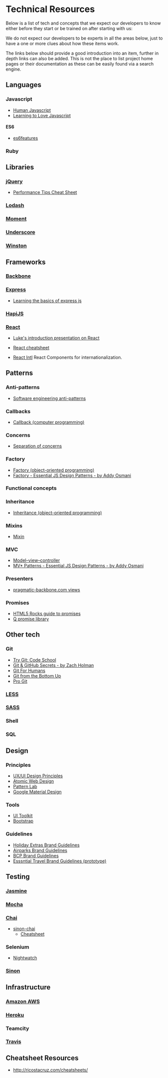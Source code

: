 # Technical Resources

Below is a list of tech and concepts that we expect our developers to know either before they start or be trained on after starting with us:

We do not expect our developers to be experts in all the areas below, just to have a one or more clues about how these items work.

The links below should provide a good introduction into an item, further in depth links can also be added. This is not the place to list project home pages or their documentation as these can be easily found via a search engine.

## Languages

### Javascript

 * [Human Javascript](http://read.humanjavascript.com/)
 * [Learning to Love Javascript](https://www.youtube.com/watch?v=seX7jYI96GE)

#### ES6
 * [es6features](http://git.io/es6features)

### Ruby

## Libraries

### [jQuery](https://jquery.com/)

 * [Performance Tips Cheat Sheet](http://dumitruglavan.com/jquery-performance-tips-cheat-sheet/)

### [Lodash](https://lodash.com/)

### [Moment](http://momentjs.com/)

### [Underscore](http://underscorejs.org/)

### [Winston](https://github.com/winstonjs/winston)

## Frameworks

### [Backbone](http://backbonejs.org/)

### [Express](http://expressjs.com/)

* [Learning the basics of express js](http://hungrygeek.holidayextras.co.uk/expressjs/2015/04/20/learning-the-basics-of-expressjs/)

### [HapiJS](http://hapijs.com/)

### [React](http://facebook.github.io/react/)

 * [Luke's introduction presentation on React](https://docs.google.com/a/holidayextras.com/presentation/d/1uGMpaFImr7F75JSp-oZo5_4KIS42CXQ8XEgguCljm2o/edit?usp=sharing)

* [React cheatsheet](http://reactcheatsheet.com/)
* [React Intl](http://formatjs.io/react/) React Components for internationalization.

## Patterns

### Anti-patterns

* [Software engineering anti-patterns](https://en.wikipedia.org/wiki/Anti-pattern#Software_engineering)

### Callbacks

* [Callback (computer programming)](https://en.wikipedia.org/wiki/Callback_(computer_programming))

### Concerns

* [Separation of concerns](https://en.wikipedia.org/wiki/Separation_of_concerns)

### Factory

* [Factory (object-oriented programming)](https://en.wikipedia.org/wiki/Factory_(object-oriented_programming))
* [Factory - Essential JS Design Patterns - by Addy Osmani](http://addyosmani.com/resources/essentialjsdesignpatterns/book/#factorypatternjavascript)

### Functional concepts

### Inheritance

* [Inheritance (object-oriented programming)](https://en.wikipedia.org/wiki/Inheritance_(object-oriented_programming))

### Mixins

* [Mixin](https://en.wikipedia.org/wiki/Mixin)

### MVC

* [Model–view–controller](https://en.wikipedia.org/wiki/Model%E2%80%93view%E2%80%93controller)
* [MV* Patterns - Essential JS Design Patterns - by Addy Osmani](http://addyosmani.com/resources/essentialjsdesignpatterns/book/#detailmvcmvp)

### Presenters

* [pragmatic-backbone.com views](http://pragmatic-backbone.com/views)

### Promises

* [HTML5 Rocks guide to promises](http://www.html5rocks.com/en/tutorials/es6/promises/)
* [Q promise library](https://github.com/kriskowal/q)

## Other tech

### Git

* [Try Git: Code School](https://try.github.io/levels/1/challenges/1)
* [Git & GitHub Secrets - by Zach Holman](http://zachholman.com/talk/more-git-and-github-secrets/)
* [Git For Humans](https://speakerdeck.com/dancork/2015)
* [Git from the Bottom Up](https://jwiegley.github.io/git-from-the-bottom-up/)
* [Pro Git](http://git-scm.com/book)

### [LESS](http://lesscss.org/)

### [SASS](http://sass-lang.com/)

### Shell

### SQL

## Design
### Principles
* [UX/UI Design Principles](https://docs.google.com/presentation/d/1R3FyAiFkL9X1q4l2-i1I2bqY7P712VzuUttnyAxgKSs/edit?usp=sharing)
* [Atomic Web Design](http://bradfrost.com/blog/post/atomic-web-design/)
* [Pattern Lab](http://patternlab.io/)
* [Google Material Design](https://www.google.com/design/spec/material-design/introduction.html)

### Tools
* [UI Toolkit](http://ui-toolkit.com)
* [Bootstrap](http://getbootstrap.com/)

### Guidelines
* [Holiday Extras Brand Guidelines](http://brand.holidayextras.com/)
* [Airparks Brand Guidelines](http://brand.airparks.co.uk/)
* [BCP Brand Guidelines](http://brand.parkbcp.co.uk/)
* [Esssntial Travel Brand Guidelines (prototype)](http://stuartgiles.com/et)

## Testing

### [Jasmine](http://jasmine.github.io/2.0/introduction.html)

### [Mocha](https://mochajs.org/)

### [Chai](http://chaijs.com/)
* [sinon-chai](https://github.com/domenic/sinon-chai)
  * [Cheatsheet](http://ricostacruz.com/cheatsheets/sinon-chai.html)

### Selenium
* [Nightwatch](http://nightwatchjs.org/)

### [Sinon](http://sinonjs.org/)

## Infrastructure

### [Amazon AWS](http://aws.amazon.com/)

### [Heroku](https://www.heroku.com/home)

### Teamcity

### [Travis](http://blog.travis-ci.com/)

## Cheatsheet Resources

* http://ricostacruz.com/cheatsheets/
